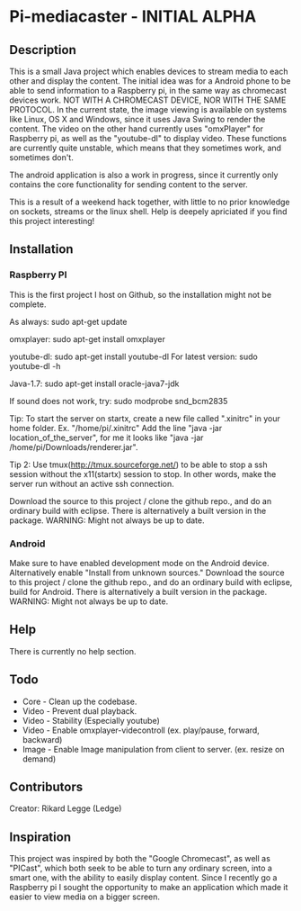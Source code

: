 Pi-mediacaster - INITIAL ALPHA
==============
## Description
This is a small Java project which enables devices to stream media to each other and display the content. The initial idea was for a Android phone to be able to send information to a Raspberry pi, in the same way as chromecast devices work. NOT WITH A CHROMECAST DEVICE, NOR WITH THE SAME PROTOCOL.
In the current state, the image viewing is available on systems like Linux, OS X and Windows, since it uses Java Swing to render the content. 
The video on the other hand currently uses "omxPlayer" for Raspberry pi, as well as the "youtube-dl" to display video. These functions are currently quite unstable, which means that they sometimes work, and sometimes don't. 

The android application is also a work in progress, since it currently only contains the core functionality for sending content to the server. 

This is a result of a weekend hack together, with little to no prior knowledge  on sockets, streams or the linux shell.
Help is deepely apriciated if you find this project interesting!

## Installation
### Raspberry PI
This is the first project I host on Github, so the installation might not be complete.

As always: sudo apt-get update

omxplayer: sudo apt-get install omxplayer
    
youtube-dl: sudo apt-get install youtube-dl
For latest version: sudo youtube-dl -h
    
Java-1.7: sudo apt-get install oracle-java7-jdk

If sound does not work, try: sudo modprobe snd_bcm2835

Tip: To start the server on startx, create a new file called ".xinitrc" in your home folder. Ex. "/home/pi/.xinitrc"
Add the line "java -jar location_of_the_server", for me it looks like "java -jar /home/pi/Downloads/renderer.jar".

Tip 2: Use tmux(http://tmux.sourceforge.net/) to be able to stop a ssh session without the x11(startx) session to stop. In other words, make the server run without an active ssh connection.

Download the source to this project / clone the github repo., and do an ordinary build with eclipse. There is alternatively a built version in the package. 
WARNING: Might not always be up to date.

### Android
Make sure to have enabled development mode on the Android device. Alternatively enable "Install from unknown sources."
Download the source to this project / clone the github repo., and do an ordinary build with eclipse, build for Android. There is alternatively a built version in the package. 
WARNING: Might not always be up to date. 

## Help
There is currently no help section.

## Todo
+ Core - Clean up the codebase.
+ Video - Prevent dual playback.
+ Video - Stability (Especially youtube)
+ Video - Enable omxplayer-videcontroll (ex. play/pause, forward, backward)
+ Image - Enable Image manipulation from client to server. (ex. resize on demand)

## Contributors
Creator: Rikard Legge (Ledge)

## Inspiration
This project was inspired by both the "Google Chromecast", as well as "PICast", which both seek to be able to turn any ordinary screen, into a smart one, with the ability to easily display content. Since I recently go a Raspberry pi I sought the opportunity to make an application which made it easier to view media on a bigger screen.
